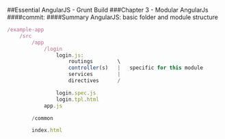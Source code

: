 ##Essential AngularJS - Grunt Build
###Chapter 3 - Modular AngularJs
####commit:
####Summary
AngularJS: basic folder and module structure
```js
/example-app
    /src
        /app
            /login
                login.js:
                    routings	    \
                    controller(s)   |   specific for this module
                    services        |
                    directives      /

                login.spec.js
                login.tpl.html
            app.js

        /common

        index.html
```